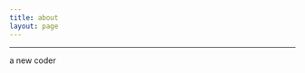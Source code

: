 ```yaml
---
title: about
layout: page
---  
```

------------------------------------------------------
a new coder